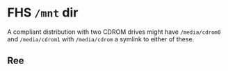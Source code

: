 # FHS `/mnt` dir

A compliant distribution with two CDROM drives might have `/media/cdrom0` and `/media/cdrom1` with `/media/cdrom` a symlink to either of these.

## Ree